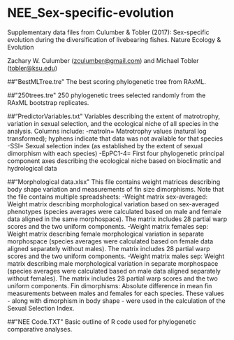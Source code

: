 # NEE_Sex-specific-evolution
Supplementary data files from Culumber &amp; Tobler (2017): Sex-specific evolution during the diversification of livebearing fishes. Nature Ecology &amp; Evolution

Zachary W. Culumber (zculumber@gmail.com) and Michael Tobler (tobler@ksu.edu)


##"BestMLTree.tre"
The best scoring phylogenetic tree from RAxML.


##"250trees.tre"
250 phylogenetic trees selected randomly from the RAxML bootstrap replicates.


##“PredictorVariables.txt"
Variables describing the extent of matrotrophy, variation in sexual selection, and the ecological niche of all species in the analysis. Columns include:
-matroln= Matrotrophy values (natural log transformed); hyphens indicate that data was not available for that species
-SSI= Sexual selection index (as established by the extent of sexual dimorphism with each species)
-EpPC1-4= First four phylogenetic principal component axes describing the ecological niche based on bioclimatic and hydrological data


##“Morphological data.xlsx"
This file contains weight matrices describing body shape variation and measurements of fin size dimorphisms. Note that the file contains multiple spreadsheets:
-Weight matrix sex-averaged: Weight matrix describing morphological variation based on sex-averaged phenotypes (species averages were calculated based on male and female data aligned in the same morphospace). The matrix includes 28 partial warp scores and the two uniform components.
-Weight matrix females sep: Weight matrix describing female morphological variation in separate morphospace (species averages were calculated based on female data aligned separately without males). The matrix includes 28 partial warp scores and the two uniform components.
-Weight matrix males sep: Weight matrix describing male morphological variation in separate morphospace (species averages were calculated based on male data aligned separately without females). The matrix includes 28 partial warp scores and the two uniform components.
Fin dimorphisms: Absolute difference in mean fin measurements between males and females for each species. These values - along with dimorphism in body shape - were used in the calculation of the Sexual Selection Index.
	
	
##"NEE Code.TXT"
Basic outline of R code used for phylogenetic comparative analyses.
